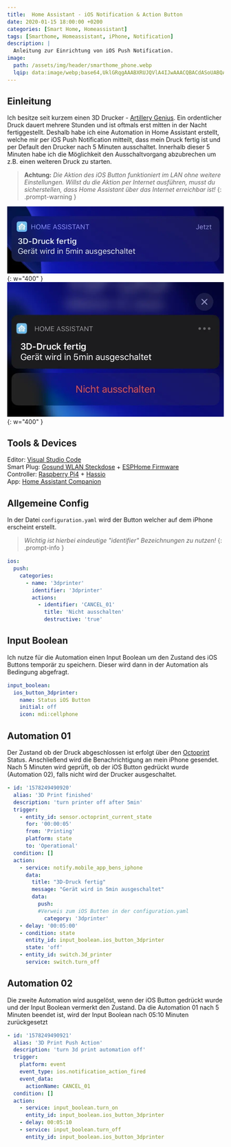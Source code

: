 ```yaml
---
title:  Home Assistant - iOS Notification & Action Button
date: 2020-01-15 18:00:00 +0200
categories: [Smart Home, Homeassistant]
tags: [Smarthome, Homeassistant, iPhone, Notification]
description: |
  Anleitung zur Einrichtung von iOS Push Notification.
image:
  path: /assets/img/header/smarthome_phone.webp
  lqip: data:image/webp;base64,UklGRqgAAABXRUJQVlA4IJwAAACQBACdASoUABQAPpE6mUgloyKhKA1QsBIJZQDImYu4bvtSPuctp9KSb2RNgQAA/vYSqcN1z12g98YWB9u6Hi41852fEbgE+UFGlp4jsoPthxiiqmOI0OYNFezgldmMbRnAiuHJdt73hed2V4T2Gxq1QxUYzV0ieQYj/FNJvA199eb83Jby7Tru6cS/ju56z1KHgTmI+B5yY665gAA=
---
```


## Einleitung

Ich besitze seit kurzem einen 3D Drucker - [Artillery Genius](https://youtu.be/koZo6GaNFi0). Ein ordentlicher Druck dauert mehrere Stunden und ist oftmals erst mitten in der Nacht fertiggestellt. Deshalb habe ich eine Automation in Home Assistant erstellt, welche mir per iOS Push Notification mitteilt, dass mein Druck fertig ist und per Default den Drucker nach 5 Minuten ausschaltet. Innerhalb dieser 5 Minuten habe ich die Möglichkeit den Ausschaltvorgang abzubrechen um z.B. einen weiteren Druck zu starten.

>**Achtung:** _Die Aktion des iOS Button funktioniert im LAN ohne weitere Einstellungen. Willst du die Aktion per Internet ausführen, musst du sicherstellen, dass Home Assistant über das Internet erreichbar ist!_
{: .prompt-warning }

![iOS Notification](/assets/img/homeassistant-ios-notification.webp){: w="400" }
![iOS Notification Button](/assets/img/homeassistant-ios-notification-button.webp){: w="400" }

## Tools & Devices

Editor: [Visual Studio Code](https://code.visualstudio.com/download)  
Smart Plug: [Gosund WLAN Steckdose](https://www.amazon.de/Steckdose-Stromverbrauch-Funktion-Fernsteurung-Netzwerk/dp/B07B911Y6V/ref=sr_1_5?__mk_de_DE=ÅMÅŽÕÑ&crid=10MOVZFNOBKV7&keywords=gosund+wlan+steckdose&qid=1579114863&sprefix=gosund%2Cinstant-video%2C151&sr=8-5) + [ESPHome Firmware](https://esphome.io)  
Controller: [Raspberry Pi4](https://www.amazon.de/LABISTS-Ultimatives-Aus-Schaltnetzteil-Kühlkörper-HDMI-Kabel/dp/B07YYWZDX7/ref=sr_1_6?__mk_de_DE=ÅMÅŽÕÑ&crid=3NNARRA6HD8JO&keywords=raspberry+pi+4&qid=1579115215&smid=A31LN8HLP979CO&sprefix=raspberry+p%2Caps%2C157&sr=8-6) + [Hassio](https://www.home-assistant.io/hassio/installation/)  
App: [Home Assistant Companion](https://companion.home-assistant.io)

## Allgemeine Config

In der Datei `configuration.yaml` wird der Button welcher auf dem iPhone erscheint erstellt.  
> _Wichtig ist hierbei eindeutige "identifier" Bezeichnungen zu nutzen!_
{: .prompt-info }

```yaml
ios:
  push:
    categories:
      - name: '3dprinter'
        identifier: '3dprinter'
        actions:
          - identifier: 'CANCEL_01'
            title: 'Nicht ausschalten'
            destructive: 'true'
```

## Input Boolean

Ich nutze für die Automation einen Input Boolean um den Zustand des iOS Buttons temporär zu speichern.
Dieser wird dann in der Automation als Bedingung abgefragt.

```yaml
input_boolean:
  ios_button_3dprinter:
    name: Status iOS Button
    initial: off
    icon: mdi:cellphone
```

## Automation 01

Der Zustand ob der Druck abgeschlossen ist erfolgt über den [Octoprint](https://www.home-assistant.io/integrations/octoprint/) Status.
Anschließend wird die Benachrichtigung an mein iPhone gesendet. Nach 5 Minuten wird geprüft, ob der iOS Button gedrückt wurde (Automation 02), falls nicht wird der Drucker ausgeschaltet.

```yaml
- id: '1578249490920'
  alias: '3D Print finished'
  description: 'turn printer off after 5min'
  trigger:
    - entity_id: sensor.octoprint_current_state
      for: '00:00:05'
      from: 'Printing'
      platform: state
      to: 'Operational'
  condition: []
  action:
    - service: notify.mobile_app_bens_iphone
      data:
        title: "3D-Druck fertig"
        message: "Gerät wird in 5min ausgeschaltet"
        data:
          push:
          #Verweis zum iOS Butten in der configuration.yaml
            category: '3dprinter'
    - delay: '00:05:00'
    - condition: state
      entity_id: input_boolean.ios_button_3dprinter
      state: 'off'
    - entity_id: switch.3d_printer
      service: switch.turn_off
```

## Automation 02

Die zweite Automation wird ausgelöst, wenn der iOS Button gedrückt wurde und der Input Boolean vermerkt den Zustand.
Da die Automation 01 nach 5 Minuten beendet ist, wird der Input Boolean nach 05:10 Minuten zurückgesetzt

```yaml
- id: '1578249490921'
  alias: '3D Print Push Action'
  description: 'turn 3d print automation off'
  trigger:
    platform: event
    event_type: ios.notification_action_fired
    event_data:
      actionName: CANCEL_01
  condition: []
  action:
    - service: input_boolean.turn_on
      entity_id: input_boolean.ios_button_3dprinter
    - delay: 00:05:10
    - service: input_boolean.turn_off
      entity_id: input_boolean.ios_button_3dprinter
```
